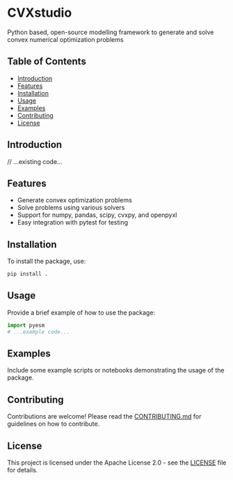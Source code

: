 # CVXstudio

Python based, open-source modelling framework to generate and solve convex numerical optimization problems

## Table of Contents
- [Introduction](#introduction)
- [Features](#features)
- [Installation](#installation)
- [Usage](#usage)
- [Examples](#examples)
- [Contributing](#contributing)
- [License](#license)

## Introduction
// ...existing code...

## Features
- Generate convex optimization problems
- Solve problems using various solvers
- Support for numpy, pandas, scipy, cvxpy, and openpyxl
- Easy integration with pytest for testing

## Installation
To install the package, use:
```bash
pip install .
```

## Usage
Provide a brief example of how to use the package:
```python
import pyesm
# ...example code...
```

## Examples
Include some example scripts or notebooks demonstrating the usage of the package.

## Contributing
Contributions are welcome! Please read the [CONTRIBUTING.md](CONTRIBUTING.md) for guidelines on how to contribute.

## License
This project is licensed under the Apache License 2.0 - see the [LICENSE](LICENSE) file for details.




